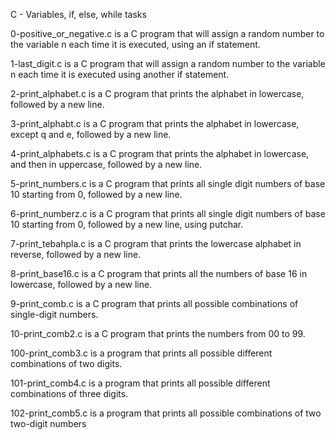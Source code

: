 C - Variables, if, else, while tasks



0-positive_or_negative.c is a C program that will assign a random number to the variable n each time it is executed, using an if statement.



1-last_digit.c is a C program that will assign a random number to the variable n each time it is executed using another if statement.



2-print_alphabet.c is a C program that prints the alphabet in lowercase, followed by a new line.



3-print_alphabt.c is a C program that prints the alphabet in lowercase, except q and e, followed by a new line.



4-print_alphabets.c is a C program that prints the alphabet in lowercase, and then in uppercase, followed by a new line.



5-print_numbers.c is a C program that prints all single digit numbers of base 10 starting from 0, followed by a new line.



6-print_numberz.c is a C program that prints all single digit numbers of base 10 starting from 0, followed by a new line, using putchar.



7-print_tebahpla.c is a C program that prints the lowercase alphabet in reverse, followed by a new line.



8-print_base16.c is a C program that prints all the numbers of base 16 in lowercase, followed by a new line.



9-print_comb.c is a C program that prints all possible combinations of single-digit numbers.



10-print_comb2.c is a C program that prints the numbers from 00 to 99.



100-print_comb3.c is a program that prints all possible different combinations of two digits.



101-print_comb4.c is a program that prints all possible different combinations of three digits.



102-print_comb5.c is a program that prints all possible combinations of two two-digit numbers
